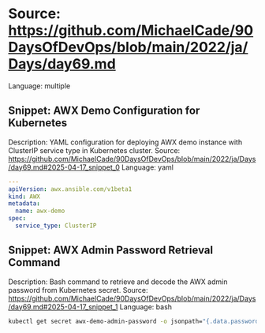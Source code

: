 # Source: https://github.com/MichaelCade/90DaysOfDevOps/blob/main/2022/ja/Days/day69.md
Language: multiple

## Snippet: AWX Demo Configuration for Kubernetes
Description: YAML configuration for deploying AWX demo instance with ClusterIP service type in Kubernetes cluster.
Source: https://github.com/MichaelCade/90DaysOfDevOps/blob/main/2022/ja/Days/day69.md#2025-04-17_snippet_0
Language: yaml

```yaml
---
apiVersion: awx.ansible.com/v1beta1
kind: AWX
metadata:
  name: awx-demo
spec:
  service_type: ClusterIP
```

## Snippet: AWX Admin Password Retrieval Command
Description: Bash command to retrieve and decode the AWX admin password from Kubernetes secret.
Source: https://github.com/MichaelCade/90DaysOfDevOps/blob/main/2022/ja/Days/day69.md#2025-04-17_snippet_1
Language: bash

```bash
kubectl get secret awx-demo-admin-password -o jsonpath="{.data.password}" -n awx| base64 --decode
```